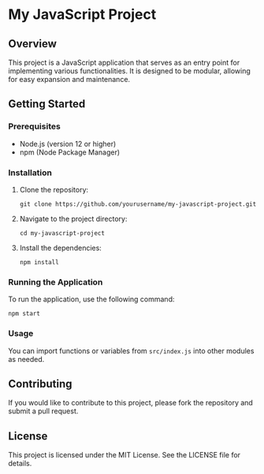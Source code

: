 # My JavaScript Project

## Overview
This project is a JavaScript application that serves as an entry point for implementing various functionalities. It is designed to be modular, allowing for easy expansion and maintenance.

## Getting Started

### Prerequisites
- Node.js (version 12 or higher)
- npm (Node Package Manager)

### Installation
1. Clone the repository:
   ```
   git clone https://github.com/yourusername/my-javascript-project.git
   ```
2. Navigate to the project directory:
   ```
   cd my-javascript-project
   ```
3. Install the dependencies:
   ```
   npm install
   ```

### Running the Application
To run the application, use the following command:
```
npm start
```

### Usage
You can import functions or variables from `src/index.js` into other modules as needed.

## Contributing
If you would like to contribute to this project, please fork the repository and submit a pull request.

## License
This project is licensed under the MIT License. See the LICENSE file for details.
